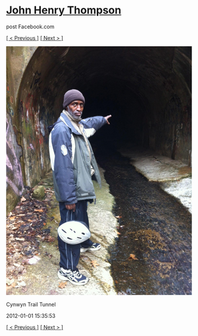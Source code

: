 # [John Henry Thompson](../README.md)
post Facebook.com

[[ < Previous ]](2012-01-08-4.md) [[ Next > ]](2012-01-01-2.md)

[![](../media/2012-01-01/Cynwyn-Trail-Tunnel.jpg)](../README.md)

Cynwyn Trail Tunnel

2012-01-01 15:35:53

[[ < Previous ]](2012-01-08-4.md) [[ Next > ]](2012-01-01-2.md)